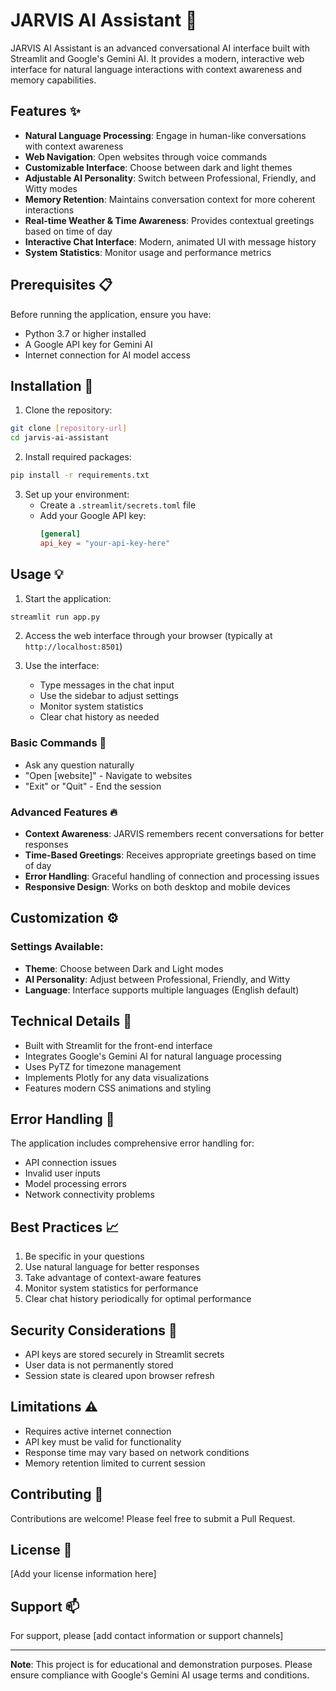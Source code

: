 # JARVIS AI Assistant 🤖

JARVIS AI Assistant is an advanced conversational AI interface built with Streamlit and Google's Gemini AI. It provides a modern, interactive web interface for natural language interactions with context awareness and memory capabilities.

## Features ✨

- **Natural Language Processing**: Engage in human-like conversations with context awareness
- **Web Navigation**: Open websites through voice commands
- **Customizable Interface**: Choose between dark and light themes
- **Adjustable AI Personality**: Switch between Professional, Friendly, and Witty modes
- **Memory Retention**: Maintains conversation context for more coherent interactions
- **Real-time Weather & Time Awareness**: Provides contextual greetings based on time of day
- **Interactive Chat Interface**: Modern, animated UI with message history
- **System Statistics**: Monitor usage and performance metrics

## Prerequisites 📋

Before running the application, ensure you have:
- Python 3.7 or higher installed
- A Google API key for Gemini AI
- Internet connection for AI model access

## Installation 🚀

1. Clone the repository:
```bash
git clone [repository-url]
cd jarvis-ai-assistant
```

2. Install required packages:
```bash
pip install -r requirements.txt
```

3. Set up your environment:
   - Create a `.streamlit/secrets.toml` file
   - Add your Google API key:
     ```toml
     [general]
     api_key = "your-api-key-here"
     ```

## Usage 💡

1. Start the application:
```bash
streamlit run app.py
```

2. Access the web interface through your browser (typically at `http://localhost:8501`)

3. Use the interface:
   - Type messages in the chat input
   - Use the sidebar to adjust settings
   - Monitor system statistics
   - Clear chat history as needed

### Basic Commands 📝

- Ask any question naturally
- "Open [website]" - Navigate to websites
- "Exit" or "Quit" - End the session

### Advanced Features 🔥

- **Context Awareness**: JARVIS remembers recent conversations for better responses
- **Time-Based Greetings**: Receives appropriate greetings based on time of day
- **Error Handling**: Graceful handling of connection and processing issues
- **Responsive Design**: Works on both desktop and mobile devices

## Customization ⚙️

### Settings Available:
- **Theme**: Choose between Dark and Light modes
- **AI Personality**: Adjust between Professional, Friendly, and Witty
- **Language**: Interface supports multiple languages (English default)

## Technical Details 🔧

- Built with Streamlit for the front-end interface
- Integrates Google's Gemini AI for natural language processing
- Uses PyTZ for timezone management
- Implements Plotly for any data visualizations
- Features modern CSS animations and styling

## Error Handling 🚨

The application includes comprehensive error handling for:
- API connection issues
- Invalid user inputs
- Model processing errors
- Network connectivity problems

## Best Practices 📈

1. Be specific in your questions
2. Use natural language for better responses
3. Take advantage of context-aware features
4. Monitor system statistics for performance
5. Clear chat history periodically for optimal performance

## Security Considerations 🔐

- API keys are stored securely in Streamlit secrets
- User data is not permanently stored
- Session state is cleared upon browser refresh

## Limitations ⚠️

- Requires active internet connection
- API key must be valid for functionality
- Response time may vary based on network conditions
- Memory retention limited to current session

## Contributing 🤝

Contributions are welcome! Please feel free to submit a Pull Request.

## License 📄

[Add your license information here]

## Support 📫

For support, please [add contact information or support channels]

---

**Note**: This project is for educational and demonstration purposes. Please ensure compliance with Google's Gemini AI usage terms and conditions.
